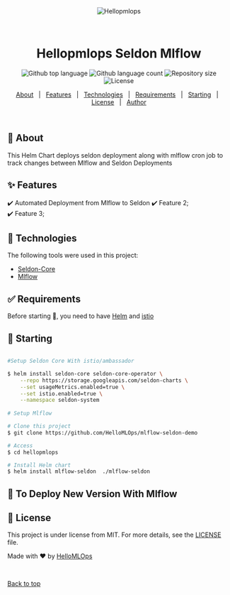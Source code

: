 <div align="center" id="top"> 
  <img src="./.github/app.gif" alt="Hellopmlops" />

  &#xa0;

  <!-- <a href="https://hellopmlops.netlify.app">Demo</a> -->
</div>

<h1 align="center">Hellopmlops Seldon Mlflow</h1>

<p align="center">
  <img alt="Github top language" src="https://img.shields.io/github/languages/top/{{YOUR_GITHUB_USERNAME}}/hellopmlops?color=56BEB8">

  <img alt="Github language count" src="https://img.shields.io/github/languages/count/{{YOUR_GITHUB_USERNAME}}/hellopmlops?color=56BEB8">

  <img alt="Repository size" src="https://img.shields.io/github/repo-size/{{YOUR_GITHUB_USERNAME}}/hellopmlops?color=56BEB8">

  <img alt="License" src="https://img.shields.io/github/license/{{YOUR_GITHUB_USERNAME}}/hellopmlops?color=56BEB8">

  <!-- <img alt="Github issues" src="https://img.shields.io/github/issues/{{YOUR_GITHUB_USERNAME}}/hellopmlops?color=56BEB8" /> -->

  <!-- <img alt="Github forks" src="https://img.shields.io/github/forks/{{YOUR_GITHUB_USERNAME}}/hellopmlops?color=56BEB8" /> -->

  <!-- <img alt="Github stars" src="https://img.shields.io/github/stars/{{YOUR_GITHUB_USERNAME}}/hellopmlops?color=56BEB8" /> -->
</p>

<!-- Status -->

<!-- <h4 align="center"> 
	🚧  Hellopmlops 🚀 Under construction...  🚧
</h4> 

<hr> -->

<p align="center">
  <a href="#dart-about">About</a> &#xa0; | &#xa0; 
  <a href="#sparkles-features">Features</a> &#xa0; | &#xa0;
  <a href="#rocket-technologies">Technologies</a> &#xa0; | &#xa0;
  <a href="#white_check_mark-requirements">Requirements</a> &#xa0; | &#xa0;
  <a href="#checkered_flag-starting">Starting</a> &#xa0; | &#xa0;
  <a href="#memo-license">License</a> &#xa0; | &#xa0;
  <a href="https://github.com/{{YOUR_GITHUB_USERNAME}}" target="_blank">Author</a>
</p>

<br>

## :dart: About ##

This Helm Chart deploys seldon deployment along with mlflow cron job to track changes between Mlflow and Seldon Deployments

## :sparkles: Features ##

:heavy_check_mark: Automated Deployment from Mlflow to Seldon
:heavy_check_mark: Feature 2;\
:heavy_check_mark: Feature 3;

## :rocket: Technologies ##

The following tools were used in this project:

- [Seldon-Core](https://docs.seldon.io/projects/seldon-core/en/latest/index.html)
- [Mlflow](https://www.mlflow.org/docs/latest/index.html)

## :white_check_mark: Requirements ##

Before starting :checkered_flag:, you need to have [Helm](https://helm.sh/docs/helm/helm_install/) and [istio](https://istio.io/latest/docs/setup/install/istioctl/)

## :checkered_flag: Starting ##

```bash

#Setup Seldon Core With istio/ambassador

$ helm install seldon-core seldon-core-operator \
    --repo https://storage.googleapis.com/seldon-charts \
    --set usageMetrics.enabled=true \
    --set istio.enabled=true \
    --namespace seldon-system
    
# Setup Mlflow

# Clone this project
$ git clone https://github.com/HelloMLOps/mlflow-seldon-demo

# Access
$ cd hellopmlops

# Install Helm chart
$ helm install mlflow-seldon  ./mlflow-seldon

```

## :checkered_flag: To Deploy New Version With Mlflow ##


## :memo: License ##

This project is under license from MIT. For more details, see the [LICENSE](LICENSE.md) file.


Made with :heart: by <a href="https://github.com/HelloMLOps" target="_blank">HelloMLOps</a>

&#xa0;

<a href="#top">Back to top</a>
